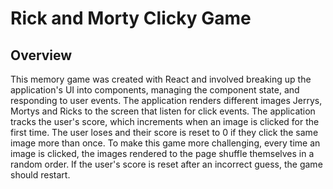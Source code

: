 # Rick and Morty Clicky Game

## Overview

This memory game was created with React and involved breaking up the application's UI into components, managing the component state, and responding to user events. The application renders different images Jerrys, Mortys and Ricks to the screen that listen for click events. The application tracks the user's score, which increments when an image is clicked for the first time. The user loses and their score is reset to 0 if they click the same image more than once. To make this game more challenging, every time an image is clicked, the images rendered to the page shuffle themselves in a random order. If the user's score is reset after an incorrect guess, the game should restart.


